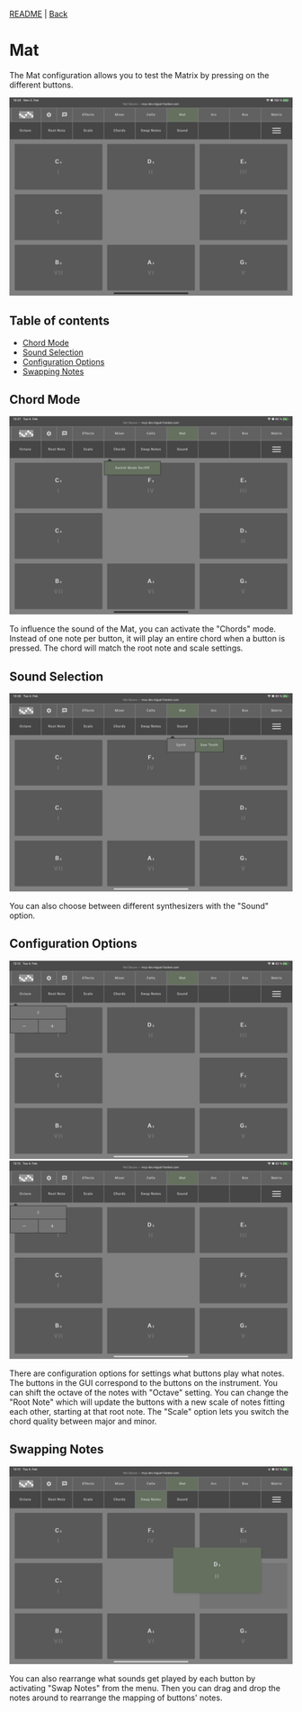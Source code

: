 [README](../../../README.md) | [Back](Documentation/gui/INSTRUMENT_CONFIGURATIONS.md)

# Mat
The Mat configuration allows you to test the Matrix by pressing on the different buttons.

![Mat](images/mat.jpeg)

## Table of contents
- [Chord Mode](#chord-mode)
- [Sound Selection](#sound-selection)
- [Configuration Options](#configuration-options)
- [Swapping Notes](#swapping-notes)

## Chord Mode
![Chord Mode](images/chordmode.jpeg)

To influence the sound of the Mat, you can activate the "Chords" mode. Instead of one note per button, it will play an entire chord when a button is pressed. The chord will match the root note and scale settings.

## Sound Selection
![Sound](images/sound.jpeg)

You can also choose between different synthesizers with the "Sound" option.

## Configuration Options
![Octave](images/octave.png)
![Scale](images/octave.png)

There are configuration options for settings what buttons play what notes.
The buttons in the GUI correspond to the buttons on the instrument.
You can shift the octave of the notes with "Octave" setting.
You can change the "Root Note" which will update the buttons with a new scale of notes fitting each other, starting at that root note.
The "Scale" option lets you switch the chord quality between major and minor.

## Swapping Notes
![Swap](images/swap.png)

You can also rearrange what sounds get played by each button by activating "Swap Notes" from the menu. Then you can drag and drop the notes around to rearrange the mapping of buttons' notes.
